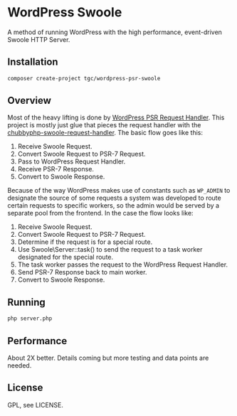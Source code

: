 WordPress Swoole
===========

A method of running WordPress with the high performance, event-driven Swoole HTTP Server.

Installation
------------

```bash
composer create-project tgc/wordpress-psr-swoole
```

Overview
-----------

Most of the heavy lifting is done by [WordPress PSR Request Handler](https://github.com/WordPress-PSR/request-handler/).
This project is mostly just glue that pieces the request handler with the [chubbyphp-swoole-request-handler](https://github.com/chubbyphp/chubbyphp-swoole-request-handler).
The basic flow goes like this:
1. Receive Swoole Request.
2. Convert Swoole Request to PSR-7 Request.
3. Pass to WordPress Request Handler.
4. Receive PSR-7 Response.
5. Convert to Swoole Response.

Because of the way WordPress makes use of constants such as `WP_ADMIN` to designate the source of some requests a system was developed to route certain requests to specific workers, so the admin would be served by a separate pool from the frontend.
In the case the flow looks like:

1. Receive Swoole Request.
2. Convert Swoole Request to PSR-7 Request.
3. Determine if the request is for a special route.
3. Use Swoole\Server::task() to send the request to a task worker designated for the special route.
3. The task worker passes the request to the WordPress Request Handler.
4. Send PSR-7 Response back to main worker.
5. Convert to Swoole Response.

Running
-------
```bash
php server.php
```

Performance
-------
About 2X better. Details coming but more testing and data points are needed.

License
-------

GPL, see LICENSE.